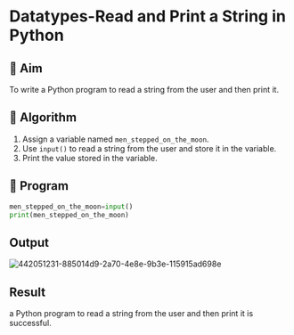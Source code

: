 # Datatypes-Read and Print a String in Python

## 🎯 Aim
To write a Python program to read a string from the user and then print it.

## 🧠 Algorithm
1. Assign a variable named `men_stepped_on_the_moon`.
2. Use `input()` to read a string from the user and store it in the variable.
3. Print the value stored in the variable.

## 🧾 Program

```python
men_stepped_on_the_moon=input()
print(men_stepped_on_the_moon)
```
## Output

![442051231-885014d9-2a70-4e8e-9b3e-115915ad698e](https://github.com/user-attachments/assets/e822db7e-217e-4756-82b4-f53b2cec1eed)

## Result
a Python program to read a string from the user and then print it is successful.


